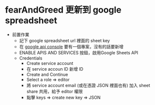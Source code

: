 # fearAndGreed 更新到 google spreadsheet

- 前置作業  
	- 記下 google spreadsheet url 裡面的 sheet key 
	- 在 [google api console](https://console.cloud.google.com/apis/dashboard) 要有一個專案，沒有的話要新增  
	- ENABLE APIS AND SERVICES 按鈕，啟用Google Sheets API  
	- Credentials  
		- Create service account  
		- 在 service accoun ID 新增 ID  
		- Create and Continue  
		- Select a role => editor  
		- 將 service account email (或在憑證 JSON 裡面也有) 加入 sheet share 共用，給予 editor 權限  
		- 點擊 keys => create new key => JSON  